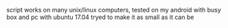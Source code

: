 script works on many unix/linux computers, tested on my android with busy box and pc with ubuntu 17.04
tryed to make it as small as it can be
